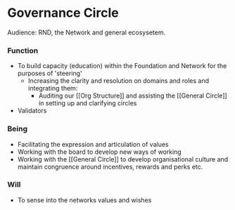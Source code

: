# Governance Circle
Audience: RND, the Network and general ecosysetem.

### Function
- To build capacity (education) within the Foundation and Network for the purposes of 'steering'
	- Increasing the clarity and resolution on domains and roles and integrating them:
		- Auditing our [[Org Structure]] and assisting the [[General Circle]] in setting up and clarifying circles
- Validators

### Being
- Facilitating the expression and articulation of values
- Working with the board to develop new ways of working 
- Working with the [[General Circle]] to develop organisational culture and maintain congruence around incentives, rewards and perks etc. 


### Will
- To sense into the networks values and wishes


